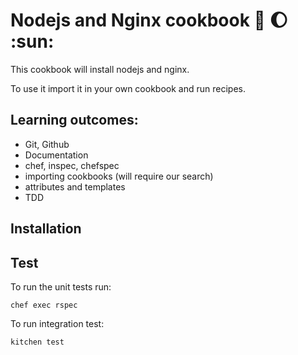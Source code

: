 # Nodejs and Nginx cookbook :monkey: :moon: :sun:

This cookbook will install nodejs and nginx.

To use it import it in your own cookbook and run recipes.

## Learning outcomes:
- Git, Github
- Documentation
- chef, inspec, chefspec
- importing cookbooks (will require our search)
- attributes and templates
- TDD

## Installation

## Test

To run the unit tests run:
```
chef exec rspec
```
To run integration test:
```
kitchen test
```

